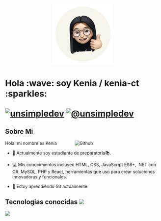 <p align="center">
    <img width="200" src="https://github.com/Kathryn-Jie/Kathryn-Jie/blob/main/kathryn.png">
</p>

<h1 aling= "center"> Hola :wave: soy Kenia / kenia-ct :sparkles:


<p aling= "left"> 
  <a href="https://fb.com/unsimpledev](https://www.facebook.com/share/196n75DV5G/?mibextid=wwXIfr" target="blank"><img align="center" src="https://img.shields.io/badge/Facebook-1877F2?style=for-the-badge&logo=facebook&logoColor=white" alt="unsimpledev"  /></a>
<a href = "mailto:lizbethcaamanotorres@icloud.com" target="blank"><img align="center" src="https://img.shields.io/badge/Gmail-D14836?style=for-the-badge&logo=gmail&logoColor=white" alt="@unsimpledev"  /></a>
  
  </p>
</p>


<h2> Sobre Mi </h2>

<img width="55%" align="right" alt="Github" src="https://raw.githubusercontent.com/onimur/.github/master/.resources/git-header.svg" />

<p align="left"> Hola! mi nombre es Kenia

  
- 🔭 Actualmente soy estudiante de preparatoria📚.
  
- 💻 Mis conocimientos incluyen HTML, CSS, JavaScript ES6+, .NET con C#, MySQL, PHP y React, herramientas que uso para crear soluciones innovadoras y funcionales.

- 🌱 Estoy aprendiendo Git actualmente
  
  
</p>

<h2> Tecnologias conocidas <img src = "https://media2.giphy.com/media/QssGEmpkyEOhBCb7e1/giphy.gif?cid=ecf05e47a0n3gi1bfqntqmob8g9aid1oyj2wr3ds3mg700bl&rid=giphy.gif" width = 32px> </h2>

<p aling= "center">
  <a href ="https://skillicons.dev">
    <img src = "https://skillicons.dev/icons?i=html,css,cs,dotnet,js,mysql,php,ps"/>
  </a>
</p>




